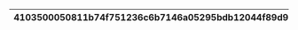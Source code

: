 |4103500050811b74f751236c6b7146a05295bdb12044f89d99cc502ec748b1d7|bae939a3af4515798c0784accc619a84a0022f807c7a2a7dda32e2c60f0b42e2|106659c281b20b87eacabee147f21556933cd192636a1be5f4fb96a09c98840d|45ec1d189f54b90e179df9a9ba605c6c79cb48f341e19a332381afbb790eea10|c06036ffc3ed1da9429f84e4b80802434f732f397a65ee1346c2ef66821e1593|a3e43a9fd52e845990fb84d486f865e44ac451e353060df97a78aa62df6a9102|889a196a16ba0ee88525f286e80a1561d0062a155cde97f83d8e5ccb0e10ce98|c0e634623561ed6ee95d1c791bf2058cc7475f74f3b74135a993e16825a323d3|2733b140a1b02af6b4060ccde8721e7f014c6f3d5aad1eae81828a57f3361229|935a8e1a9d7080eb4aa5a009e426b7309fb9c970d2fb9e541626bf32b51240e0|1d1621df781ca34201b7c5c94f228ce4a97f11bb37183fa9113e985505598b05|612109907c46624109f11f8826c5b3094aba66215bf47cbbe824e88fec419547|8f7057e0a89f54df4cccfb3a96069bcad9ffeae9ad1e03ba8ff37960c1f6d974|9bdc4c528864deb0e9ed448c049bf8b5583c1acce58e20be0af39575cfbaabfe|7cd26d7a904f9ad0c43f862f9dd159f979199c564d3c202d2499742b1b0ac920|965015c24f49c3501ec26648e8fecfb7353e2d7bc089ef32242ca293e1335dc0|
| --- | --- | --- | --- | --- | --- | --- | --- | --- | --- | --- | --- | --- | --- | --- | --- |